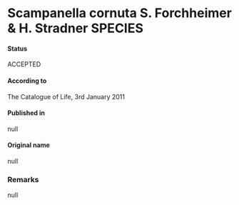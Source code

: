 Scampanella cornuta S. Forchheimer & H. Stradner SPECIES
=======

#### Status
ACCEPTED

#### According to
The Catalogue of Life, 3rd January 2011

#### Published in
null

#### Original name
null

### Remarks
null